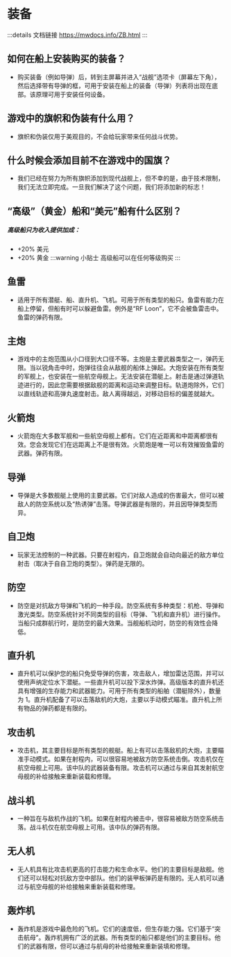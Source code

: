 # 装备
:::details 文档链接
https://mwdocs.info/ZB.html
:::
## 如何在船上安装购买的装备？
- 购买装备（例如导弹）后，转到主屏幕并进入“战舰”选项卡（屏幕左下角），然后选择带有导弹的框，可用于安装在船上的装备（导弹）列表将出现在底部。该原理可用于安装任何设备。

## 游戏中的旗帜和伪装有什么用？
- 旗帜和伪装仅用于美观目的，不会给玩家带来任何战斗优势。

## 什么时候会添加目前不在游戏中的国旗？
- 我们已经在努力为所有旗帜添加到现代战舰上，但不幸的是，由于技术限制，我们无法立即完成。一旦我们解决了这个问题，我们将添加新的标志！

## “高级”（黄金）船和“美元”船有什么区别？
<h5>高级船只为收入提供加成：</h5>

- +20% 美元
- +20% 黄金
:::warning 小贴士
高级船可以在任何等级购买
:::

## 鱼雷
- 适用于所有潜艇、船、直升机、飞机。可用于所有类型的船只。鱼雷有能力在船上停留，但船有时可以躲避鱼雷。例外是“RF Loon”，它不会被鱼雷击中。鱼雷的弹药有限。

## 主炮
- 游戏中的主炮范围从小口径到大口径不等。主炮是主要武器类型之一，弹药无限。当以锐角击中时，炮弹往往会从敌舰的船体上弹起。大炮安装在所有类型的军舰上，也安装在一些航空母舰上。无法安装在潜艇上。射击是通过弹道轨迹进行的，因此您需要根据敌舰的距离和运动来调整目标。轨道炮除外，它们以直线轨迹和高弹丸速度射击。敌人离得越远，对移动目标的偏差就越大。

## 火箭炮
- 火箭炮在大多数军舰和一些航空母舰上都有。它们在近距离和中距离都很有效。您会发现它们在远距离上不是很有效。火箭炮是唯一可以有效摧毁鱼雷的武器。弹药有限。

## 导弹
- 导弹是大多数舰艇上使用的主要武器。它们对敌人造成的伤害最大，但可以被敌人的防空系统以及“热诱弹”击落。导弹武器是有限的，并且因导弹类型而异。

## 自卫炮
- 玩家无法控制的一种武器。只要在射程内，自卫炮就会自动向最近的敌方单位射击（取决于自自卫炮的类型）。弹药是无限的。

## 防空
- 防空是对抗敌方导弹和飞机的一种手段。防空系统有多种类型：机枪、导弹和激光类型。防空系统针对不同类型的目标（导弹、飞机和直升机）进行操作。当船只成群航行时，是防空的最大效果。当舰船机动时，防空的有效性会降低。

## 直升机
- 直升机可以保护您的船只免受导弹的伤害，攻击敌人，增加雷达范围，并可以使用声纳定位水下潜艇。一些直升机可以投下深水炸弹。高级版本的直升机还具有增强的生存能力和武器能力。可用于所有类型的船舶（潜艇除外），数量为 1。直升机配备了可以击落敌机的大炮，主要以手动模式瞄准。直升机上所有物品的弹药都是有限的。

## 攻击机
- 攻击机，其主要目标是所有类型的舰艇。船上有可以击落敌机的大炮，主要瞄准手动模式。如果在射程内，可以很容易地被敌方防空系统击倒。攻击机仅在航空母舰上可用。该中队的武器装备有限。攻击机可以通过与来自其发射航空母舰的补给接触来重新装载和修理。

## 战斗机
- 一种旨在与敌机作战的飞机。如果在射程内被击中，很容易被敌方防空系统击落。战斗机仅在航空母舰上可用。该中队的弹药有限。

## 无人机
- 无人机具有比攻击机更高的打击能力和生命水平。他们的主要目标是敌舰。他们还可以轻松对抗敌方空中部队。他们的装甲板弹药是有限的。无人机可以通过与航空母舰的补给接触来重新装载和修理。

## 轰炸机
- 轰炸机是游戏中最危险的飞机。它们的速度低，但生存能力强。它们基于“突击航母”。轰炸机拥有广泛的武器。所有类型的船只都是他们的主要目标。他们的武器有限，但可以通过与航母的补给接触来重新装填和修理。